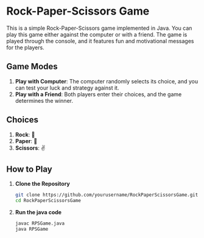 # Rock-Paper-Scissors Game

This is a simple Rock-Paper-Scissors game implemented in Java. You can play this game either against the computer or with a friend. The game is played through the console, and it features fun and motivational messages for the players.

## Game Modes

1. **Play with Computer**: The computer randomly selects its choice, and you can test your luck and strategy against it.
2. **Play with a Friend**: Both players enter their choices, and the game determines the winner.

## Choices

1. **Rock**: 👊
2. **Paper**: 🤚
3. **Scissors**: ✌️

## How to Play

1. **Clone the Repository**

   ```sh
   git clone https://github.com/yourusername/RockPaperScissorsGame.git
   cd RockPaperScissorsGame
2. **Run the java code**

   ```sh
   javac RPSGame.java
   java RPSGame
